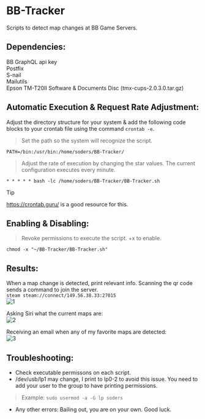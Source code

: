 # BB-Tracker
Scripts to detect map changes at BB Game Servers.

## Dependencies:
BB GraphQL api key\
Postfix\
S-nail\
Mailutils\
Epson TM-T20II Software & Documents Disc (tmx-cups-2.0.3.0.tar.gz)

## Automatic Execution & Request Rate Adjustment:
Adjust the directory structure for your system & add the following code blocks to your crontab file using the command ```crontab -e```.

> Set the path so the system will recognize the script.
> 
```PATH=/bin:/usr/bin:/home/soders/BB-Tracker/```

> Adjust the rate of execution by changing the star values. The current configuration executes every minute.

```* * * * * bash -lc /home/soders/BB-Tracker/BB-Tracker.sh```

> [!TIP]
> https://crontab.guru/ is a good resource for this.

## Enabling & Disabling:
> Revoke permissions to execute the script. +x to enable.

```chmod -x "~/BB-Tracker/BB-Tracker.sh"```

## Results:
When a map change is detected, print relevant info. Scanning the qr code sends a command to join the server.\
```steam steam://connect/149.56.38.33:27015```\
![1](https://github.com/Sod-ers/BB-Tracker/blob/main/Examples/1.jpg)

Asking Siri what the current maps are:\
![2](https://github.com/Sod-ers/BB-Tracker/blob/main/Examples/2.jpg)

Receiving an email when any of my favorite maps are detected:\
![3](https://github.com/Sod-ers/BB-Tracker/blob/main/Examples/3.jpg)

## Troubleshooting:
- Check executable permissons on each script.
- /dev/usb/lp1 may change, I print to lp0-2 to avoid this issue. You need to add your user to the group to have printing permissions.
> Example: ```sudo usermod -a -G lp soders```
- Any other errors: Bailing out, you are on your own. Good luck.

